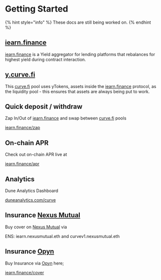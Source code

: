 # Getting Started

{% hint style="info" %}
These docs are still being worked on.
{% endhint %}

## [iearn.finance](https://iearn.finance)

[iearn.finance](https://iearn.finance) is a Yield aggregator for lending platforms that rebalances for highest yield during contract interaction.  

## [y.curve.fi](https://y.curve.fi)  

This [curve.fi](https://www.curve.fi/) pool uses yTokens, assets inside the [iearn.finance](https://iearn.finance) protocol, as the liquidity pool - this ensures that assets are always being put to work.  

## Quick deposit / withdraw

Zap In/Out of [iearn.finance](https://iearn.finance) and swap between [curve.fi](https://www.curve.fi/) pools

[iearn.finance/zap](https://iearn.finance/zap)  

## On-chain APR

Check out on-chain APR live at  

[iearn.finance/apr](https://iearn.finance/apr)  

## Analytics

Dune Analytics Dashboard  

[duneanalytics.com/curve](http://duneanalytics.com/curve)  

## Insurance [Nexus Mutual](https://app.nexusmutual.io/#/SmartContractCover)

Buy cover on [Nexus Mutual](https://app.nexusmutual.io/#/SmartContractCover) via  

ENS: iearn.nexusmutual.eth and curvev1.nexusmutual.eth  

## Insurance [Opyn](http://opyn.co/)

Buy Insurance via [Opyn](http://opyn.co/) here;  

[iearn.finance/cover](https://iearn.finance/cover)  
